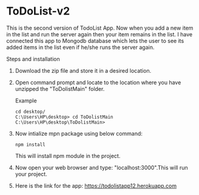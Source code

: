 # ToDoList-v2

This is the second version of TodoList App.
Now when you add a new item in the list and run the server again then your item remains in the list.
I have connected this app to Mongodb database which lets the user to see its added items in the list even if he/she runs the server again.

Steps and installation

1. Download the zip file and store it in a desired location.
2. Open command prompt and locate to the location where you have unzipped the "ToDolistMain" folder.

   Example

   ```
   cd desktop/
   C:\Users\HP\desktop> cd ToDolistMain
   C:\Users\HP\desktop\ToDolistMain>
   ```

3. Now intialize mpn package using below command:

   ```
   npm install
   ```

   This will install npm module in the project.

  
4. Now open your web browser and type: "localhost:3000".This will run your project.

5. Here is the link for the app: https://todolistapp12.herokuapp.com
